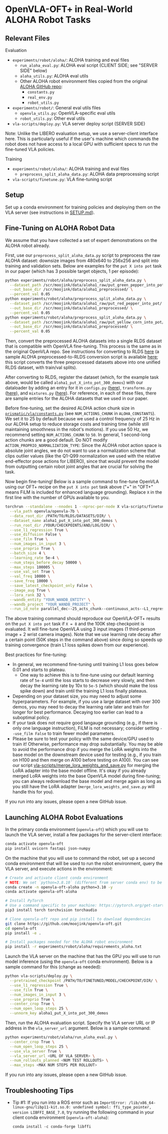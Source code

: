 # OpenVLA-OFT+ in Real-World ALOHA Robot Tasks

## Relevant Files

Evaluation
* `experiments/robot/aloha/`: ALOHA training and eval files
  * `run_aloha_eval.py`: ALOHA eval script (CLIENT SIDE; see "SERVER SIDE" below)
  * `aloha_utils.py`: ALOHA eval utils
  * Other ALOHA robot environment files copied from the original [ALOHA GitHub repo](https://github.com/tonyzhaozh/aloha):
    * `constants.py`
    * `real_env.py`
    * `robot_utils.py`
* `experiments/robot/`: General eval utils files
  * `openvla_utils.py`: OpenVLA-specific eval utils
  * `robot_utils.py`: Other eval utils
* `vla-scripts/deploy.py`: VLA server deploy script (SERVER SIDE)

Note: Unlike the LIBERO evaluation setup, we use a server-client interface here. This is particularly useful if the user's machine which commands the robot does not have access to a local GPU with sufficient specs to run the fine-tuned VLA policies.

Training
* `experiments/robot/aloha/`: ALOHA training and eval files
  * `preprocess_split_aloha_data.py`: ALOHA data preprocessing script
* `vla-scripts/finetune.py`: VLA fine-tuning script

## Setup

Set up a conda environment for training policies and deploying them on the VLA server (see instructions in [SETUP.md](SETUP.md)).

## Fine-Tuning on ALOHA Robot Data

We assume that you have collected a set of expert demonstrations on the ALOHA robot already.

First, use our `preprocess_split_aloha_data.py` script to preprocess the raw ALOHA dataset: downsize images from 480x640 to 256x256 and split into training and validation sets. Below are examples for the `put X into pot` task in our paper (which has 3 possible target objects, 1 per episode):

```bash
python experiments/robot/aloha/preprocess_split_aloha_data.py \
  --dataset_path /scr/moojink/data/aloha1_raw/put_green_pepper_into_pot/ \
  --out_base_dir /scr/moojink/data/aloha1_preprocessed/ \
  --percent_val 0.05
python experiments/robot/aloha/preprocess_split_aloha_data.py \
  --dataset_path /scr/moojink/data/aloha1_raw/put_red_pepper_into_pot/ \
  --out_base_dir /scr/moojink/data/aloha1_preprocessed/ \
  --percent_val 0.05
python experiments/robot/aloha/preprocess_split_aloha_data.py \
  --dataset_path /scr/moojink/data/aloha1_raw/put_yellow_corn_into_pot/ \
  --out_base_dir /scr/moojink/data/aloha1_preprocessed/ \
  --percent_val 0.05
```

Then, convert the preprocessed ALOHA datasets into a single RLDS dataset that is compatible with OpenVLA fine-tuning. This process is the same as in the original OpenVLA repo. See instructions for converting to RLDS [here](https://github.com/moojink/rlds_dataset_builder) (a sample ALOHA preprocessed-to-RLDS conversion script is available [here](https://github.com/moojink/rlds_dataset_builder/blob/main/aloha1_put_X_into_pot_300_demos/aloha1_put_X_into_pot_300_demos_dataset_builder.py); this script converts the three preprocessed datasets above into one unified RLDS dataset, with train/val splits).

After converting to RLDS, register the dataset (which, for the example task above, would be called `aloha1_put_X_into_pot_300_demos`) with our dataloader by adding an entry for it in `configs.py` ([here](prismatic/vla/datasets/rlds/oxe/configs.py#L680)), `transforms.py` ([here](prismatic/vla/datasets/rlds/oxe/transforms.py#L928)), and `mixtures.py` ([here](prismatic/vla/datasets/rlds/oxe/mixtures.py#L216)). For reference, in each of these files, there are sample entries for the ALOHA datasets that we used in our paper.

Before fine-tuning, set the desired ALOHA action chunk size in [`prismatic/vla/constants.py`](prismatic/vla/constants.py) (see `NUM_ACTIONS_CHUNK` in `ALOHA_CONSTANTS`). We set it to 25 by default because we used a control frequency of 25 Hz in our ALOHA setup to reduce storage costs and training time (while still maintaining smoothness in the robot's motions). If you use 50 Hz, we recommend setting `NUM_ACTIONS_CHUNK` to `50`. In general, 1 second-long action chunks are a good default. Do NOT modify `ACTION_PROPRIO_NORMALIZATION_TYPE`: Since the ALOHA robot action space is absolute joint angles, we do not want to use a normalization scheme that clips outlier values (like the Q1-Q99 normalization we used with the relative end-effector pose actions for LIBERO), since that would prevent the model from outputting certain robot joint angles that are crucial for solving the task.

Now begin fine-tuning! Below is a sample command to fine-tune OpenVLA using our OFT+ recipe on the `put X into pot` task above ("+" in "OFT+" means FiLM is included for enhanced language grounding). Replace `X` in the first line with the number of GPUs available to you.

```bash
torchrun --standalone --nnodes 1 --nproc-per-node X vla-scripts/finetune.py \
  --vla_path openvla/openvla-7b \
  --data_root_dir /PATH/TO/RLDS/DATASETS/DIR/ \
  --dataset_name aloha1_put_X_into_pot_300_demos \
  --run_root_dir /YOUR/CHECKPOINTS/AND/LOG/DIR/ \
  --use_l1_regression True \
  --use_diffusion False \
  --use_film True \
  --num_images_in_input 3 \
  --use_proprio True \
  --batch_size 4 \
  --learning_rate 5e-4 \
  --num_steps_before_decay 50000 \
  --max_steps 100005 \
  --use_val_set True \
  --val_freq 10000 \
  --save_freq 10000 \
  --save_latest_checkpoint_only False \
  --image_aug True \
  --lora_rank 32 \
  --wandb_entity "YOUR_WANDB_ENTITY" \
  --wandb_project "YOUR_WANDB_PROJECT" \
  --run_id_note parallel_dec--25_acts_chunk--continuous_acts--L1_regression--3rd_person_img--left_right_wrist_imgs--proprio_state--film
```

The above training command should reproduce our OpenVLA-OFT+ results on the `put X into pot` task if `X = 8` and the 100K step checkpoint is evaluated. It will fine-tune OpenVLA using 3 input images (1 third-person image + 2 wrist camera images). Note that we use learning rate decay after a certain point (50K steps in the command above) since doing so speeds up training convergence (train L1 loss spikes down from our experience).

Best practices for fine-tuning:
* In general, we recommend fine-tuning until training L1 loss goes below 0.01 and starts to plateau.
  * One way to achieve this is to fine-tune using our default learning rate of `5e-4` until the loss starts to decrease very slowly, and then decay the learning rate by 10x to `5e-5` (which should make the loss spike down) and train until the training L1 loss finally plateaus.
* Depending on your dataset size, you may need to adjust some hyperparameters. For example, if you use a large dataset with over 300 demos, you may need to decay the learning rate later and train for longer for best performance. Decaying too earlier can lead to a suboptimal policy.
* If your task does not require good langauge grounding (e.g., if there is only one language instruction), FiLM is not necessary; consider setting `--use_film False` to train fewer model parameters.
* Please be sure to test your policy with the same device/GPU used to train it! Otherwise, performance may drop substantially. You may be able to avoid the performance drop if you merge the LoRA weights into the base model on the downstream device used for testing (e.g., if you train on H100 and then merge on A100 before testing on A100). You can see our script [vla-scripts/merge_lora_weights_and_save.py](vla-scripts/merge_lora_weights_and_save.py) for merging the LoRA adapter into the base model offline. It's okay if you already merged LoRA weights into the base OpenVLA model during fine-tuning; you can always redownload the base model and merge again as long as you still have the LoRA adapter (`merge_lora_weights_and_save.py` will handle this for you).

If you run into any issues, please open a new GitHub issue.

## Launching ALOHA Robot Evaluations

In the primary conda environment (`openvla-oft`) which you will use to launch the VLA server, install a few packages for the server-client interface:

```bash
conda activate openvla-oft
pip install uvicorn fastapi json-numpy
```

On the machine that you will use to command the robot, set up a second conda environment that will be used to run the robot environment, query the VLA server, and execute actions in the environment:

```bash
# Create and activate client conda environment
# NOTE: We set `python=3.8.10` (different from server conda env) to be compatible with ROS Noetic!
conda create -n openvla-oft-aloha python=3.10 -y
conda activate openvla-oft-aloha

# Install PyTorch
# Use a command specific to your machine: https://pytorch.org/get-started/locally/
pip3 install torch torchvision torchaudio

# Clone openvla-oft repo and pip install to download dependencies
git clone https://github.com/moojink/openvla-oft.git
cd openvla-oft
pip install -e .

# Install packages needed for the ALOHA robot environment
pip install -r experiments/robot/aloha/requirements_aloha.txt
```

Launch the VLA server on the machine that has the GPU you will use to run model inference (using the `openvla-oft` conda environment). Below is a sample command for this (change as needed):

```bash
python vla-scripts/deploy.py \
  --pretrained_checkpoint /PATH/TO/FINETUNED/MODEL/CHECKPOINT/DIR/ \
  --use_l1_regression True \
  --use_film True \
  --num_images_in_input 3 \
  --use_proprio True \
  --center_crop True \
  --num_open_loop_steps 25 \
  --unnorm_key aloha1_put_X_into_pot_300_demos
```

Then, run the ALOHA evaluation script. Specify the VLA server URL or IP address in the `vla_server_url` argument. Below is a sample command:

```bash
python experiments/robot/aloha/run_aloha_eval.py \
  --center_crop True \
  --num_open_loop_steps 25 \
  --use_vla_server True \
  --vla_server_url <URL OF VLA SERVER> \
  --num_rollouts_planned <NUM TEST ROLLOUTS> \
  --max_steps <MAX NUM STEPS PER ROLLOUT>
```

If you run into any issues, please open a new GitHub issue.

## Troubleshooting Tips

* Tip #1: If you run into a ROS error such as `ImportError: /lib/x86_64-linux-gnu/libp11-kit.so.0: undefined symbol: ffi_type_pointer, version LIBFFI_BASE_7.0`, try running the following command in your client conda environment (`openvla-oft-aloha`):

    ```
    conda install -c conda-forge libffi
    ```
